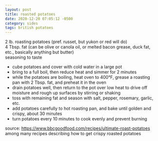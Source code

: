 ```yaml
---
layout: post
title: roasted potatoes
date: 2020-12-20 07:05:12 -0500
category: sides
tags: british potatoes
---
```


2 lb. roasting potatoes (pref. russet, but yukon or red will do)  
4 Tbsp. fat (can be olive or canola oil, or melted bacon grease, duck fat, etc.,
  basically anything but butter)  
seasoning to taste  
* cube potatoes and cover with cold water in a large pot
* bring to a full boil, then reduce heat and simmer for 2 minutes
* while the potatoes are boiling, heat oven to 400°F, grease a roasting pan with
  2 Tbsp. fat, and preheat it in the oven
* drain potatoes well, then return to the pot over low heat to drive off moisture
  and rough up surfaces by stirring or shaking
* toss with remaining fat and season with salt, pepper, rosemary, garlic, etc.
* add potatoes carefully to hot roasting pan, and bake until golden and crispy,
  about 30 minutes
* turn potatoes every 10 minutes to cook evenly and prevent burning

source: <https://www.bbcgoodfood.com/recipes/ultimate-roast-potatoes> among many
  recipes describing how to get crispy roasted potatoes
